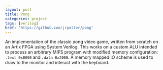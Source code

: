 ```yaml
---
layout: post
title: Pong
categories: project
tags: [verilog]
href: "https://github.com/jrpotter/pong"
---
```


An implementation of the classic pong video game, written from scratch on an
Artix FPGA using System Verilog. This works on a custom ALU intended to process
an arbitrary MIPS program with modified memory configuration: `.text 0x0000`
and `.data 0x2000`. A memory mapped IO scheme is used to draw to the monitor and
interact with the keyboard.

